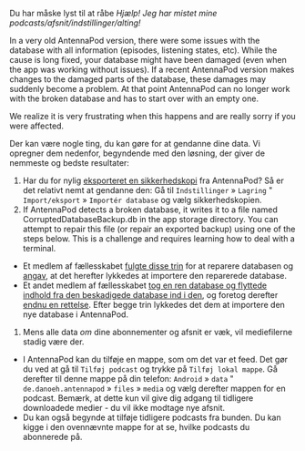 Du har måske lyst til at råbe *Hjælp! Jeg har mistet mine podcasts/afsnit/indstillinger/alting!*

In a very old AntennaPod version, there were some issues with the database with all information (episodes, listening states, etc). While the cause is long fixed, your database might have been damaged (even when the app was working without issues). If a recent AntennaPod version makes changes to the damaged parts of the database, these damages may suddenly become a problem. At that point AntennaPod can no longer work with the broken database and has to start over with an empty one.

We realize it is very frustrating when this happens and are really sorry if you were affected.

Der kan være nogle ting, du kan gøre for at gendanne dine data. Vi opregner dem nedenfor, begyndende med den løsning, der giver de nemmeste og bedste resultater:

1. Har du for nylig [eksporteret en sikkerhedskopi](/documentation/general/backup) fra AntennaPod? Så er det relativt nemt at gendanne den: Gå til `Indstillinger` » `Lagring` " `Import/eksport` » `Importér database` og vælg sikkerhedskopien.
1. If AntennaPod detects a broken database, it writes it to a file named CorruptedDatabaseBackup.db in the app storage directory. You can attempt to repair this file (or repair an exported backup) using one of the steps below. This is a challenge and requires learning how to deal with a terminal.

* Et medlem af fællesskabet [fulgte disse trin](https://github.com/AntennaPod/AntennaPod/issues/2463#issuecomment-384088306) for at reparere databasen og [angav](https://github.com/AntennaPod/AntennaPod/issues/2463#issuecomment-404624614), at det herefter lykkedes at importere den reparerede database.
* Et andet medlem af fællesskabet [tog en ren database og flyttede indhold fra den beskadigede database ind i den](https://github.com/AntennaPod/AntennaPod/issues/2463#issuecomment-385341068), og foretog derefter [endnu en rettelse](https://github.com/AntennaPod/AntennaPod/issues/2463#issuecomment-385354995). Efter begge trin lykkedes det dem at importere den nye database i AntennaPod.

1. Mens alle data *om* dine abonnementer og afsnit er væk, vil mediefilerne stadig være der.

* I AntennaPod kan du tilføje en mappe, som om det var et feed. Det gør du ved at gå til `Tilføj podcast` og trykke på `Tilføj lokal mappe`. Gå derefter til denne mappe på din telefon: `Android` » `data` " `de.danoeh.antennapod` » `files` » `media` og vælg derefter mappen for en podcast. Bemærk, at dette kun vil give dig adgang til tidligere downloadede medier - du vil ikke modtage nye afsnit.
* Du kan også begynde at tilføje tidligere podcasts fra bunden. Du kan kigge i den ovennævnte mappe for at se, hvilke podcasts du abonnerede på.

